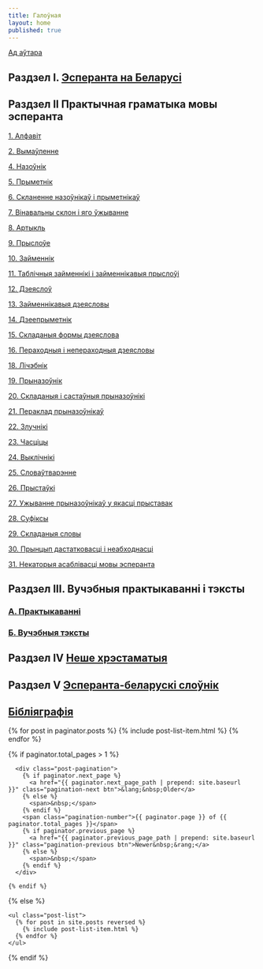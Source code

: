```yaml
---
title: Галоўная
layout: home
published: true
---
```

[Ад аўтара](/2018/06/05/00.html)

## Раздзел I. [Эсперанта на Беларусі](/2018/06/05/02.html)

## Раздзел II Практычная граматыка мовы эсперанта

[1. Алфавіт](/2018/06/05/05.html)

[2. Вымаўленне](/2018/06/05/06.html)

[4. Назоўнік](/2018/06/05/08.html)

[5. Прыметнік](/2018/06/05/09.html)

[6. Скланенне назоўнікаў і прыметнікаў](/2018/06/05/10.html)

[7. Вінавальны склон і яго ўжыванне](/2018/06/05/11.html)

[8. Артыкль](/2018/06/05/12.html)

[9. Прыслоўе](/2018/06/05/13.html)

[10. Займеннік](/2018/06/05/14.html)

[11. Таблічныя займеннікі і займеннікавыя прыслоўі](/2018/06/05/15.html)

[12. Дзеяслоў](/2018/06/05/16.html)

[13. Займеннікавыя дзеясловы](/2018/06/05/17.html)

[14. Дзеепрыметнік](/2018/06/05/18.html)

[15. Складаныя формы дзеяслова](/2018/06/05/19.html)

[16. Пераходныя і непераходныя дзеясловы](/2018/06/05/20.html)

[18. Лічэбнік](/2018/06/05/22.html)

[19. Прыназоўнік](/2018/06/05/23.html)

[20. Складаныя і састаўныя прыназоўнікі](/2018/06/05/24.html)

[21. Пераклад прыназоўнікаў](/2018/06/05/25.html)

[22. Злучнікі](/2018/06/05/26.html)

[23. Часціцы](/2018/06/05/27.html)

[24. Выклічнікі](/2018/06/05/28.html)

[25. Словаўтварэнне](/2018/06/05/29.html)

[26. Прыстаўкі](/2018/06/05/30.html)

[27. Ужыванне прыназоўнікаў у якасці прыставак](/2018/06/05/31.html)

[28. Суфіксы](/2018/06/05/32.html)

[29. Складаныя словы](/2018/06/05/33.html)

[30. Прынцып дастатковасці і неабходнасці](/2018/06/05/34.html)

[31. Некаторыя асаблівасці мовы эсперанта](/2018/06/05/35.html)

## Раздзел III. Вучэбныя практыкаванні і тэксты

### [А. Практыкаванні](/2018/06/05/38.html)

### [Б. Вучэбныя тэксты](/2018/06/05/39.html)

## Раздзел IV [Неше хрэстаматыя](/2018/06/05/41.html)

## Раздзел V [Эсперанта-беларускі слоўнік](/2018/06/05/43.html)

## [Бібліяграфія](/2018/06/05/44.html)


   {% for post in paginator.posts %}
        {% include post-list-item.html %}
      {% endfor %}
    </ul>

{% if paginator.total_pages > 1 %}

      <div class="post-pagination">
        {% if paginator.next_page %}
          <a href="{{ paginator.next_page_path | prepend: site.baseurl  }}" class="pagination-next btn">&lang;&nbsp;Older</a>
        {% else %}
          <span>&nbsp;</span>
        {% endif %}
        <span class="pagination-number">{{ paginator.page }} of {{ paginator.total_pages }}</span>
        {% if paginator.previous_page %}
          <a href="{{ paginator.previous_page_path | prepend: site.baseurl }}" class="pagination-previous btn">Newer&nbsp;&rang;</a>
        {% else %}
          <span>&nbsp;</span>
        {% endif %}
      </div>

    {% endif %}

 {% else %}

    <ul class="post-list">
      {% for post in site.posts reversed %}
        {% include post-list-item.html %}
      {% endfor %}
    </ul>

 {% endif %} 

